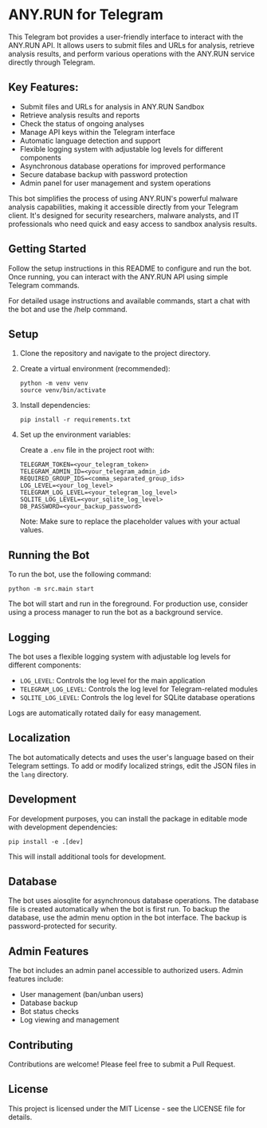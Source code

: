 # ANY.RUN for Telegram

This Telegram bot provides a user-friendly interface to interact with the ANY.RUN API. It allows users to submit files and URLs for analysis, retrieve analysis results, and perform various operations with the ANY.RUN service directly through Telegram.

## Key Features:

- Submit files and URLs for analysis in ANY.RUN Sandbox
- Retrieve analysis results and reports
- Check the status of ongoing analyses
- Manage API keys within the Telegram interface
- Automatic language detection and support
- Flexible logging system with adjustable log levels for different components
- Asynchronous database operations for improved performance
- Secure database backup with password protection
- Admin panel for user management and system operations

This bot simplifies the process of using ANY.RUN's powerful malware analysis capabilities, making it accessible directly from your Telegram client. It's designed for security researchers, malware analysts, and IT professionals who need quick and easy access to sandbox analysis results.

## Getting Started

Follow the setup instructions in this README to configure and run the bot. Once running, you can interact with the ANY.RUN API using simple Telegram commands.

For detailed usage instructions and available commands, start a chat with the bot and use the /help command.

## Setup

1. Clone the repository and navigate to the project directory.

2. Create a virtual environment (recommended):
   ```
   python -m venv venv
   source venv/bin/activate
   ```

3. Install dependencies:
   ```
   pip install -r requirements.txt
   ```

4. Set up the environment variables:

   Create a `.env` file in the project root with:

   ```
   TELEGRAM_TOKEN=<your_telegram_token>
   TELEGRAM_ADMIN_ID=<your_telegram_admin_id>
   REQUIRED_GROUP_IDS=<comma_separated_group_ids>
   LOG_LEVEL=<your_log_level>
   TELEGRAM_LOG_LEVEL=<your_telegram_log_level>
   SQLITE_LOG_LEVEL=<your_sqlite_log_level>
   DB_PASSWORD=<your_backup_password>
   ```

   Note: Make sure to replace the placeholder values with your actual values.

## Running the Bot

To run the bot, use the following command:
```
python -m src.main start
```
The bot will start and run in the foreground. For production use, consider using a process manager to run the bot as a background service.

## Logging

The bot uses a flexible logging system with adjustable log levels for different components:
- `LOG_LEVEL`: Controls the log level for the main application
- `TELEGRAM_LOG_LEVEL`: Controls the log level for Telegram-related modules
- `SQLITE_LOG_LEVEL`: Controls the log level for SQLite database operations

Logs are automatically rotated daily for easy management.

## Localization

The bot automatically detects and uses the user's language based on their Telegram settings. To add or modify localized strings, edit the JSON files in the `lang` directory.

## Development

For development purposes, you can install the package in editable mode with development dependencies:

```
pip install -e .[dev]
```

This will install additional tools for development.

## Database

The bot uses aiosqlite for asynchronous database operations. The database file is created automatically when the bot is first run. To backup the database, use the admin menu option in the bot interface. The backup is password-protected for security.

## Admin Features

The bot includes an admin panel accessible to authorized users. Admin features include:
- User management (ban/unban users)
- Database backup
- Bot status checks
- Log viewing and management

## Contributing

Contributions are welcome! Please feel free to submit a Pull Request.

## License

This project is licensed under the MIT License - see the LICENSE file for details.
